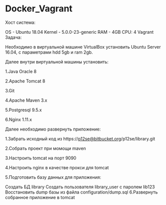 # Docker_Vagrant

Хост система:

OS - Ubuntu 18.04
Kernel - 5.0.0-23-generic
RAM - 4GB
CPU: 4
Vagrant
Задача:

Необходимо в виртуальной машине VirtualBox установить Ubuntu Server 16.04, c параметрами hdd 5gb и ram 2gb.

Далее внутри виртуальной машины установить:

1.Java Oracle 8

2.Apache Tomcat 8

3.Git

4.Apache Maven 3.x

5.Postgresql 9.5.x

6.Nginx 1.11.x

Далее необходимо развернуть приложение:

1.Забрать исходный код из https://p12se@bitbucket.org/p12se/library.git

2.Собрать проект при момощи maven

3.Настроить tomcat на порт 9090

4.Настроить nginx в качестве прокси для tomcat

5.Подготовить базу данных для приложения:

Создать БД library
Создать пользователя library_user с паролем lib123
Восстановить dump базы из файла configuration/dump.sql
6.Развернуть собранное приложение в tomcat
